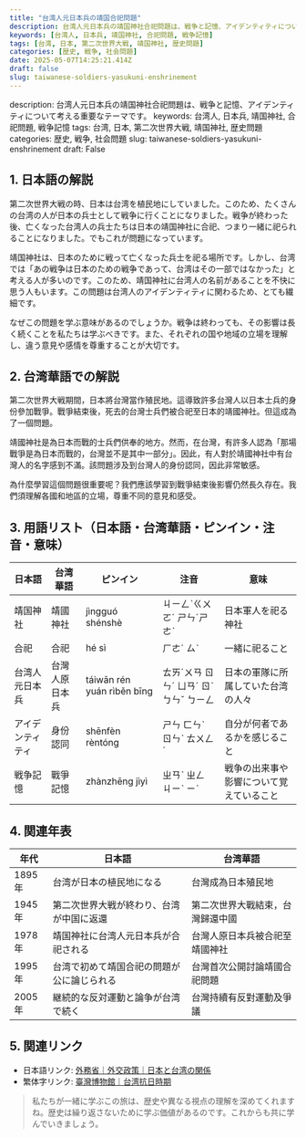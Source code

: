 ```yaml
---
title: "台湾人元日本兵の靖国合祀問題"
description: 台湾人元日本兵の靖国神社合祀問題は、戦争と記憶、アイデンティティについて考える重要なテーマです。
keywords: [台湾人, 日本兵, 靖国神社, 合祀問題, 戦争記憶]
tags: [台湾, 日本, 第二次世界大戦, 靖国神社, 歴史問題]
categories: [歴史, 戦争, 社会問題]
date: 2025-05-07T14:25:21.414Z
draft: false
slug: taiwanese-soldiers-yasukuni-enshrinement
---
```


description: 台湾人元日本兵の靖国神社合祀問題は、戦争と記憶、アイデンティティについて考える重要なテーマです。
keywords: 台湾人, 日本兵, 靖国神社, 合祀問題, 戦争記憶
tags: 台湾, 日本, 第二次世界大戦, 靖国神社, 歴史問題
categories: 歴史, 戦争, 社会問題
slug: taiwanese-soldiers-yasukuni-enshrinement
draft: False

## 1. 日本語の解説

第二次世界大戦の時、日本は台湾を植民地にしていました。このため、たくさんの台湾の人が日本の兵士として戦争に行くことになりました。戦争が終わった後、亡くなった台湾人の兵士たちは日本の靖国神社に合祀、つまり一緒に祀られることになりました。でもこれが問題になっています。

靖国神社は、日本のために戦って亡くなった兵士を祀る場所です。しかし、台湾では「あの戦争は日本のための戦争であって、台湾はその一部ではなかった」と考える人が多いのです。このため、靖国神社に台湾人の名前があることを不快に思う人もいます。この問題は台湾人のアイデンティティに関わるため、とても繊細です。

なぜこの問題を学ぶ意味があるのでしょうか。戦争は終わっても、その影響は長く続くことを私たちは学ぶべきです。また、それぞれの国や地域の立場を理解し、違う意見や感情を尊重することが大切です。

## 2. 台湾華語での解説

第二次世界大戦期間，日本將台灣當作殖民地。這導致許多台灣人以日本士兵的身份參加戰爭。戰爭結束後，死去的台灣士兵們被合祀至日本的靖國神社。但這成為了一個問題。

靖國神社是為日本而戰的士兵們供奉的地方。然而，在台灣，有許多人認為「那場戰爭是為日本而戰的，台灣並不是其中一部分」。因此，有人對於靖國神社中有台灣人的名字感到不滿。該問題涉及到台灣人的身份認同，因此非常敏感。

為什麼學習這個問題很重要呢？我們應該學習到戰爭結束後影響仍然長久存在。我們須理解各國和地區的立場，尊重不同的意見和感受。

## 3. 用語リスト（日本語・台湾華語・ピンイン・注音・意味）

| 日本語          | 台湾華語       | ピンイン        | 注音     | 意味                                         |
|----------------|--------------|---------------|---------|--------------------------------------------|
| 靖国神社         | 靖國神社      | jìngguó shénshè | ㄐㄧㄥˋㄍㄨㄛˊ ㄕㄣˊㄕㄜˋ | 日本軍人を祀る神社                           |
| 合祀           | 合祀          | hé sì         | ㄏㄜˊ ㄙˋ | 一緒に祀ること                               |
| 台湾人元日本兵  | 台灣人原日本兵 | táiwān rén yuán rìběn bīng | ㄊㄞˊㄨㄢ ㄖㄣˊ ㄩㄢˊ ㄖˋㄅㄣˇ ㄅㄧㄥ | 日本の軍隊に所属していた台湾の人々          |
| アイデンティティ| 身份認同      | shēnfèn rèntóng | ㄕㄣ ㄈㄣˋ ㄖㄣˋ ㄊㄨㄥˊ | 自分が何者であるかを感じること               |
| 戦争記憶       | 戰爭記憶      | zhànzhēng jìyì | ㄓㄢˋ ㄓㄥ ㄐㄧˋ ㄧˋ | 戦争の出来事や影響について覚えていること    |

## 4. 関連年表

| 年代    | 日本語                                     | 台湾華語                                     |
|---------|-------------------------------------------|---------------------------------------------|
| 1895年  | 台湾が日本の植民地になる                  | 台灣成為日本殖民地                            |
| 1945年  | 第二次世界大戦が終わり、台湾が中国に返還 | 第二次世界大戰結束，台灣歸還中國               |
| 1978年  | 靖国神社に台湾人元日本兵が合祀される   | 台灣人原日本兵被合祀至靖國神社                 |
| 1995年  | 台湾で初めて靖国合祀の問題が公に論じられる | 台灣首次公開討論靖國合祀問題                 |
| 2005年  | 継続的な反対運動と論争が台湾で続く       | 台灣持續有反對運動及爭議                     |

## 5. 関連リンク

- 日本語リンク: [外務省｜外交政策｜日本と台湾の関係](https://www.mofa.go.jp/mofaj/area/taiwan/index.html)
- 繁体字リンク: [臺灣博物館｜台湾抗日時期](https://www.ntm.gov.tw)

> 私たちが一緒に学ぶこの旅は、歴史や異なる視点の理解を深めてくれますね。歴史は繰り返さないために学ぶ価値があるのです。これからも共に学んでいきましょう。